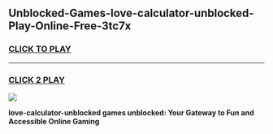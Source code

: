 
## Unblocked-Games-love-calculator-unblocked-Play-Online-Free-3tc7x
<h3>
<a href="https://premium76.site?title=love-calculator-unblocked&ref=26A">CLICK TO PLAY</a></h3>
<hr>

<h3>
<a href="https://premium76.site?title=love-calculator-unblocked&ref=26A">CLICK 2 PLAY</a>
  
</h3>

<a href="https://premium76.site?title=love-calculator-unblocked&ref=26A"><img src="https://clearcache.store/games.png"></a>


**love-calculator-unblocked games unblocked: Your Gateway to Fun and Accessible Online Gaming**
